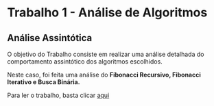 # Trabalho 1 - Análise de Algoritmos
## Análise Assintótica

O objetivo do Trabalho consiste em realizar uma análise detalhada do comportamento assintótico dos algoritmos escolhidos.<br>

Neste caso, foi feita uma análise do <b>Fibonacci Recursivo, Fibonacci Iterativo e Busca Binária.</b>

Para ler o trabalho, basta clicar [aqui](Relatório/main.pdf)
